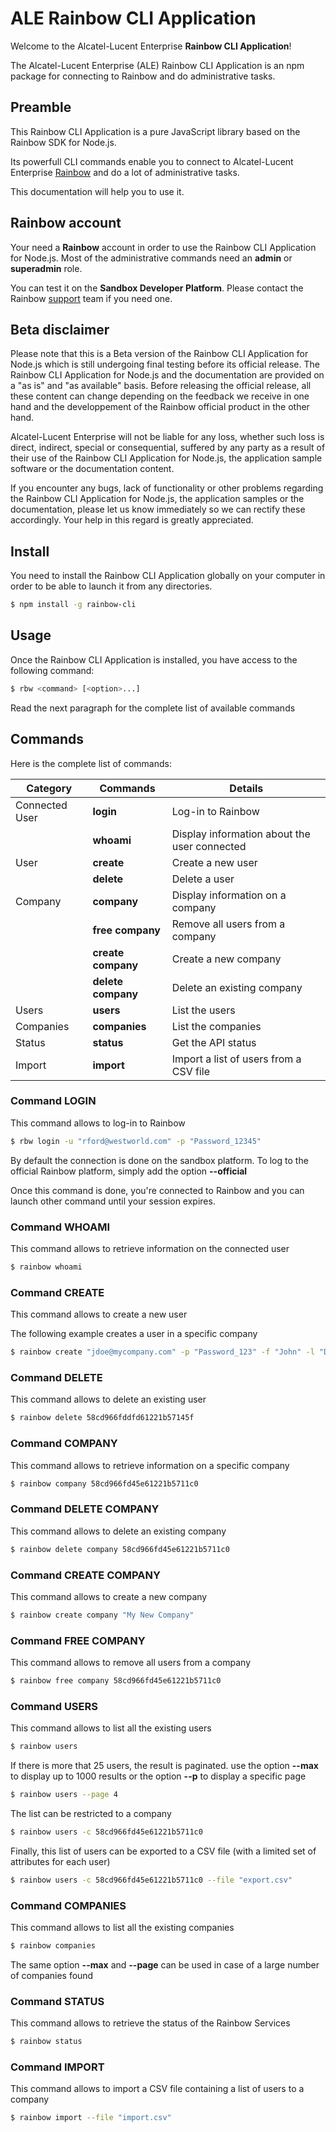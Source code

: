 ALE Rainbow CLI Application
===========================

Welcome to the Alcatel-Lucent Enterprise **Rainbow CLI Application**!

The Alcatel-Lucent Enterprise (ALE) Rainbow CLI Application is an npm package for connecting to Rainbow and do administrative tasks.


## Preamble

This Rainbow CLI Application is a pure JavaScript library based on the Rainbow SDK for Node.js. 

Its powerfull CLI commands enable you to connect to Alcatel-Lucent Enterprise [Rainbow](https://www.openrainbow.com) and do a lot of administrative tasks.

This documentation will help you to use it.


## Rainbow account

Your need a **Rainbow** account in order to use the Rainbow CLI Application for Node.js. Most of the administrative commands need an **admin** or **superadmin** role.

You can test it on the **Sandbox Developer Platform**. Please contact the Rainbow [support](mailto:support@openrainbow.com) team if you need one.


## Beta disclaimer

Please note that this is a Beta version of the Rainbow CLI Application for Node.js which is still undergoing final testing before its official release. The Rainbow CLI Application for Node.js and the documentation are provided on a "as is" and "as available" basis. Before releasing the official release, all these content can change depending on the feedback we receive in one hand and the developpement of the Rainbow official product in the other hand.

Alcatel-Lucent Enterprise will not be liable for any loss, whether such loss is direct, indirect, special or consequential, suffered by any party as a result of their use of the Rainbow CLI Application for Node.js, the application sample software or the documentation content.

If you encounter any bugs, lack of functionality or other problems regarding the Rainbow CLI Application for Node.js, the application samples or the documentation, please let us know immediately so we can rectify these accordingly. Your help in this regard is greatly appreciated. 


## Install

You need to install the Rainbow CLI Application globally on your computer in order to be able to launch it from any directories.

```bash
$ npm install -g rainbow-cli
```


## Usage

Once the Rainbow CLI Application is installed, you have access to the following command:

```bash
$ rbw <command> [<option>...]
```

Read the next paragraph for the complete list of available commands


## Commands

Here is the complete list of commands:

| Category | Commands | Details |
|----------|----------|---------|
| Connected User | **login** | Log-in to Rainbow | 
| | **whoami** | Display information about the user connected |
| User | **create** <username> | Create a new user |
| | **delete** <id> | Delete a user |
| Company | **company** <id> | Display information on a company |
| | **free company** <id> | Remove all users from a company |
| | **create company** <name>| Create a new company |
| | **delete company** <id>| Delete an existing company |
| Users | **users** | List the users |
| Companies | **companies** | List the companies |
| Status | **status** | Get the API status |
| Import | **import** | Import a list of users from a CSV file |


### Command **LOGIN**

This command allows to log-in to Rainbow

```bash
$ rbw login -u "rford@westworld.com" -p "Password_12345"
```

By default the connection is done on the sandbox platform. To log to the official Rainbow platform, simply add the option **--official**


Once this command is done, you're connected to Rainbow and you can launch other command until your session expires.

### Command **WHOAMI**

This command allows to retrieve information on the connected user

```bash
$ rainbow whoami
```

### Command **CREATE**

This command allows to create a new user

The following example creates a user in a specific company

```bash
$ rainbow create "jdoe@mycompany.com" -p "Password_123" -f "John" -l "Doe" -c 58cd966fd45e61221b5711c0
```

### Command **DELETE**

This command allows to delete an existing user

```bash
$ rainbow delete 58cd966fddfd61221b57145f
```

### Command **COMPANY**

This command allows to retrieve information on a specific company

```bash
$ rainbow company 58cd966fd45e61221b5711c0
```

### Command **DELETE COMPANY**

This command allows to delete an existing company

```bash
$ rainbow delete company 58cd966fd45e61221b5711c0
```

### Command **CREATE COMPANY**

This command allows to create a new company

```bash
$ rainbow create company "My New Company"
```

### Command **FREE COMPANY**

This command allows to remove all users from a company

```bash
$ rainbow free company 58cd966fd45e61221b5711c0
```

### Command **USERS**

This command allows to list all the existing users

```bash
$ rainbow users
```

If there is more that 25 users, the result is paginated. use the option **--max** to display up to 1000 results or the option **--p** to display a specific page

```bash
$ rainbow users --page 4
```

The list can be restricted to a company

```bash
$ rainbow users -c 58cd966fd45e61221b5711c0
```

Finally, this list of users can be exported to a CSV file (with a limited set of attributes for each user)

```bash
$ rainbow users -c 58cd966fd45e61221b5711c0 --file "export.csv"
```

### Command **COMPANIES**

This command allows to list all the existing companies

```bash
$ rainbow companies
```

The same option **--max** and **--page** can be used in case of a large number of companies found

### Command **STATUS**

This command allows to retrieve the status of the Rainbow Services

```bash
$ rainbow status
```

### Command **IMPORT**

This command allows to import a CSV file containing a list of users to a company

```bash
$ rainbow import --file "import.csv"
```